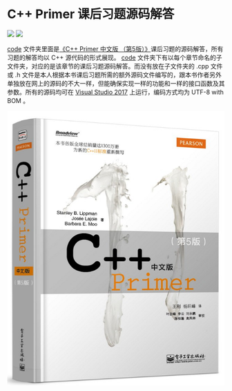 # C++ Primer 课后习题源码解答

[![](https://img.shields.io/badge/GitHub-ITcyx%2FLearnCPP%2FC++%20Prime-orange)](https://github.com/ITcyx/LearnCPP/tree/main/C%2B%2B%20Primer "GitHub 主页")
[![](https://img.shields.io/badge/Gitee-ITcyx%2FLearnCPP%2FC++%20Prime-red)](https://gitee.com/ITcyx/LearnCPP/tree/main/C%2B%2B%20Primer "Gitee 主页")

[code](./code/ "code 文件夹") 文件夹里面是[《C++ Primer 中文版 （第5版）》](https://book.douban.com/subject/25708312/ "《C++ Primer 中文版 （第5版）》")课后习题的源码解答，所有习题的解答均以 C++ 源代码的形式展现。 [code](./code/ "code 文件夹") 文件夹下有以每个章节命名的子文件夹，对应的是该章节的课后习题源码解答。而没有放在子文件夹的 .cpp 文件或 .h 文件是本人根据本书课后习题所需的额外源码文件编写的，跟本书作者另外单独放在网上的源码的不大一样，但能确保实现一样的功能和一样的接口函数及其参数。所有的源码均可在 [Visual Studio 2017](https://visualstudio.microsoft.com/zh-hans/vs/older-downloads/ "Visual Studio 2017") 上运行，编码方式均为 UTF-8 with BOM 。

[![](C++%20Primer%20中文版%20（第5版）.jpg)](https://book.douban.com/subject/25708312/ "《C++ Primer 中文版 （第5版）》")